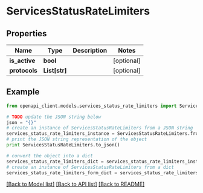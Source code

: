 # ServicesStatusRateLimiters


## Properties
Name | Type | Description | Notes
------------ | ------------- | ------------- | -------------
**is_active** | **bool** |  | [optional]
**protocols** | **List[str]** |  | [optional]

## Example

```python
from openapi_client.models.services_status_rate_limiters import ServicesStatusRateLimiters

# TODO update the JSON string below
json = "{}"
# create an instance of ServicesStatusRateLimiters from a JSON string
services_status_rate_limiters_instance = ServicesStatusRateLimiters.from_json(json)
# print the JSON string representation of the object
print ServicesStatusRateLimiters.to_json()

# convert the object into a dict
services_status_rate_limiters_dict = services_status_rate_limiters_instance.to_dict()
# create an instance of ServicesStatusRateLimiters from a dict
services_status_rate_limiters_form_dict = services_status_rate_limiters.from_dict(services_status_rate_limiters_dict)
```
[[Back to Model list]](../README.md#documentation-for-models) [[Back to API list]](../README.md#documentation-for-api-endpoints) [[Back to README]](../README.md)
